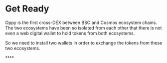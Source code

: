 # Get Ready

Oppy is the first cross-DEX between BSC and Cosmos ecosystem chains. The two ecosystems have been so isolated from each other that there is not even a web digital wallet to hold tokens from both ecosystems.

So we need to install two wallets in order to exchange the tokens from these two ecosystems.

&#x20;****&#x20;
